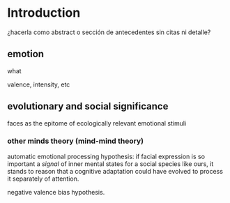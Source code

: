 # Introduction

¿hacerla como abstract o sección de antecedentes sin citas ni detalle?

## emotion

what

valence, intensity, etc

## evolutionary and social significance

faces as the epitome of ecologically relevant emotional stimuli

### other minds theory (mind-mind theory)

automatic emotional processing hypothesis: if facial expression is so
important a _signal_ of inner mental states for a social species like
ours, it stands to reason that a cognitive adaptation could have
evolved to process it separately of attention.

negative valence bias hypothesis.
